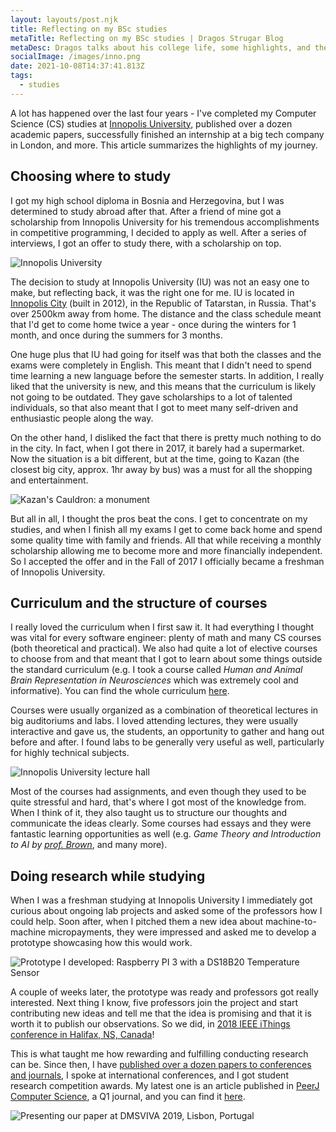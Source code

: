 ```yaml
---
layout: layouts/post.njk
title: Reflecting on my BSc studies
metaTitle: Reflecting on my BSc studies | Dragos Strugar Blog
metaDesc: Dragos talks about his college life, some highlights, and the next steps.
socialImage: /images/inno.png
date: 2021-10-08T14:37:41.813Z
tags:
  - studies
---
```

A lot has happened over the last four years - I've completed my  Computer Science (CS) studies at [Innopolis University](https://innopolis.university/en/), published over a dozen academic papers, successfully finished an internship at a big tech company in London, and more. This article summarizes the highlights of my journey.

## Choosing where to study

I got my high school diploma in Bosnia and Herzegovina, but I was determined to study abroad after that. After a friend of mine got a scholarship from Innopolis University for his tremendous accomplishments in competitive programming, I decided to apply as well. After a series of interviews, I got an offer to study there, with a scholarship on top. 

![Innopolis University](/images/iu_result.webp "Innopolis University: a view from the dormitory overpass")

The decision to study at Innopolis University (IU) was not an easy one to make, but reflecting back, it was the right one for me. IU is located in [Innopolis City](https://en.wikipedia.org/wiki/Innopolis) (built in 2012), in the Republic of Tatarstan, in Russia. That's over 2500km away from home. The distance and the class schedule meant that I'd get to come home twice a year - once during the winters for 1 month, and once during the summers for 3 months.

One huge plus that IU had going for itself was that both the classes and the exams were completely in English. This meant that I didn't need to spend time learning a new language before the semester starts. In addition, I really liked that the university is new, and this means that the curriculum is likely not going to be outdated. They gave scholarships to a lot of talented individuals, so that also meant that I got to meet many self-driven and enthusiastic people along the way.

On the other hand, I disliked the fact that there is pretty much nothing to do in the city. In fact, when I got there in 2017, it barely had a supermarket. Now the situation is a bit different, but at the time, going to Kazan (the closest big city, approx. 1hr away by bus) was a must for all the shopping and entertainment.

![Kazan's Cauldron: a monument](/images/kazan_result.webp "Kazan's Cauldron")

But all in all, I thought the pros beat the cons. I get to concentrate on my studies, and when I finish all my exams I get to come back home and spend some quality time with family and friends. All that while receiving a monthly scholarship allowing me to become more and more financially independent. So I accepted the offer and in the Fall of 2017 I officially became a freshman of Innopolis University.

## Curriculum and the structure of courses

I really loved the curriculum when I first saw it. It had everything I thought was vital for every software engineer: plenty of math and many CS courses (both theoretical and practical). We also had quite a lot of elective courses to choose from and that meant that I got to learn about some things outside the standard curriculum (e.g. I took a course called *Human and Animal Brain Representation in Neurosciences* which was extremely cool and informative). You can find the whole curriculum [here](https://apply.innopolis.university/en/bachelor/).

Courses were usually organized as a combination of theoretical lectures in big auditoriums and labs. I loved attending lectures, they were usually interactive and gave us, the students, an opportunity to gather and hang out before and after. I found labs to be generally very useful as well, particularly for highly technical subjects.

![Innopolis University lecture hall](/images/lecture-hall_result.webp "Innopolis University lecture hall")

Most of the courses had assignments, and even though they used to be quite stressful and hard, that's where I got most of the knowledge from. When I think of it, they also taught us to structure our thoughts and communicate the ideas clearly. Some courses had essays and they were fantastic learning opportunities as well (e.g. *Game Theory and Introduction to AI by [prof. Brown](https://twitter.com/jb03hf)*, and many more).

## Doing research while studying

When I was a freshman studying at Innopolis University I immediately got curious about ongoing lab projects and asked some of the professors how I could help. Soon after, when I pitched them a new idea about machine-to-machine micropayments, they were impressed and asked me to develop a prototype showcasing how this would work.

![Prototype I developed: Raspberry PI 3 with a DS18B20 Temperature Sensor](/images/screenshot-2021-10-08-at-18.54.31_result.webp "Prototype I developed: Raspberry PI 3 with a DS18B20 Temperature Sensor")

A couple of weeks later, the prototype was ready and professors got really interested. Next thing I know, five professors join the project and start contributing new ideas and tell me that the idea is promising and that it is worth it to publish our observations. So we did, in [2018 IEEE iThings conference in Halifax, NS, Canada](https://ieeexplore.ieee.org/abstract/document/8726727)!

This is what taught me how rewarding and fulfilling conducting research can be. Since then, I have [published over a dozen papers to conferences and journals](https://scholar.google.com/citations?user=za-b-mYAAAAJ), I spoke at international conferences, and I got student research competition awards. My latest one is an article published in [PeerJ Computer Science](https://peerj.com/computer-science/), a Q1 journal, and you can find it [here](https://peerj.com/articles/cs-625/).

![Presenting our paper at DMSVIVA 2019, Lisbon, Portugal](/images/portugal_result.webp "Presenting our paper at DMSVIVA 2019, Lisbon, Portugal")